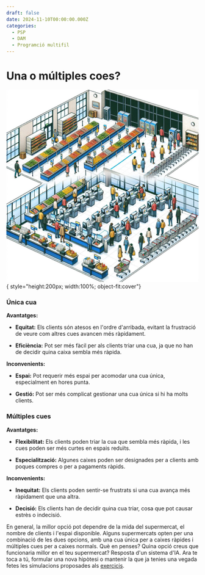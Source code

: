 ```yaml
---
draft: false
date: 2024-11-10T00:00:00.000Z 
categories:
  - PSP
  - DAM
  - Programció multifil
---
```

# Una o múltiples coes?


![coes.jpeg](../../imatges/coes.jpeg){ style="height:200px; width:100%; object-fit:cover"}


<!--<img style="width: 100%; height: 200px; object-fit: cover;" src="../imatges/coes.jpeg">-->

### Única cua

**Avantatges:**

- **Equitat:** Els clients<!-- more --> són atesos en l'ordre d'arribada, evitant la frustració de veure com altres cues avancen més ràpidament.

- **Eficiència:** Pot ser més fàcil per als clients triar una cua, ja que no han de decidir quina caixa sembla més ràpida.

**Inconvenients:**

- **Espai:** Pot requerir més espai per acomodar una cua única, especialment en hores punta.

- **Gestió:** Pot ser més complicat gestionar una cua única si hi ha molts clients.

### Múltiples cues

**Avantatges:**

- **Flexibilitat:** Els clients poden triar la cua que sembla més ràpida, i les cues poden ser més curtes en espais reduïts.
 
- **Especialització:** Algunes caixes poden ser designades per a clients amb poques compres o per a pagaments ràpids.

**Inconvenients:**

- **Inequitat:** Els clients poden sentir-se frustrats si una cua avança més ràpidament que una altra.

- **Decisió:** Els clients han de decidir quina cua triar, cosa que pot causar estrès o indecisió.

En general, la millor opció pot dependre de la mida del supermercat, el nombre de clients i l'espai disponible. Alguns supermercats opten per una combinació de les dues opcions, amb una cua única per a caixes ràpides i múltiples cues per a caixes normals. Què en penses? Quina opció creus que funcionaria millor en el teu supermercat?
Resposta d'un sistema d'IA. Ara te toca a tú, formular una nova hipòtesi o mantenir la que ja tenies una vegada fetes les simulacions proposades als [exercicis](../../Moduls/PSP/exercicisisolucions/ExercicisFils.md).